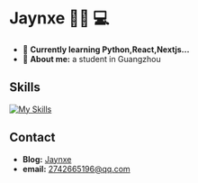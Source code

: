 # Jaynxe 👨‍🎓 💻

- 📖 **Currently learning Python,React,Nextjs...**
- 🤵 **About me:** a student in Guangzhou

## Skills

[![My Skills](https://skillicons.dev/icons?i=html,css,js,react,nextjs,tailwind,vue)](https://skillicons.dev)

## Contact

- **Blog:** [Jaynxe](http://blog.jaynxe.cn)
- **email:** 2742665196@qq.com

